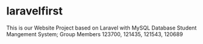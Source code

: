 # laravelfirst
This is our Website Project based on Laravel with MySQL Database
Student Mangement System;
Group Members 
123700,
121435,
121543,
120689
